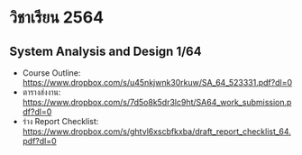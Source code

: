 # วิชาเรียน 2564


## System Analysis and Design 1/64

  * Course Outline: https://www.dropbox.com/s/u45nkjwnk30rkuw/SA_64_523331.pdf?dl=0
  * ตารางส่งงาน: https://www.dropbox.com/s/7d5o8k5dr3lc9ht/SA64_work_submission.pdf?dl=0
  * ร่าง Report Checklist: https://www.dropbox.com/s/ghtvl6xscbfkxba/draft_report_checklist_64.pdf?dl=0
